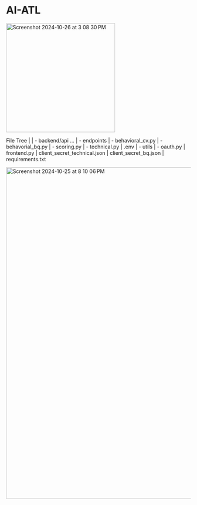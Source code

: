 # AI-ATL
<img width="297" alt="Screenshot 2024-10-26 at 3 08 30 PM" src="https://github.com/user-attachments/assets/5a6ea129-b7f6-4602-84ef-15287656b504">

File Tree
|
| - backend/api ...
  | - endpoints
    | - behavioral_cv.py
    | - behavorial_bq.py
    | - scoring.py
    | - technical.py
    | .env
  | - utils
    | - oauth.py
| frontend.py
| client_secret_technical.json
| client_secret_bq.json
| requirements.txt








<img width="904" alt="Screenshot 2024-10-25 at 8 10 06 PM" src="https://github.com/user-attachments/assets/c309c18b-c4b0-45bb-ba0d-19e137d97d0f">
